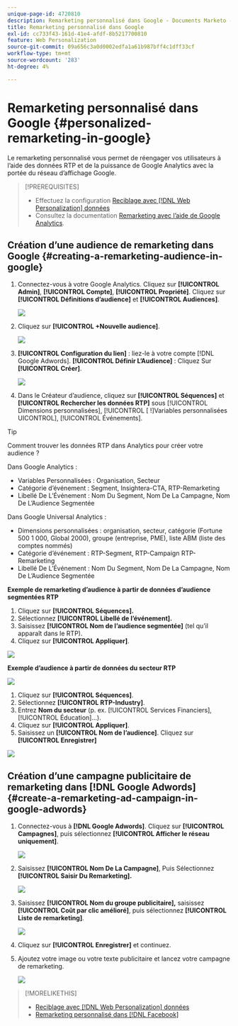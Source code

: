 ```yaml
---
unique-page-id: 4720810
description: Remarketing personnalisé dans Google - Documents Marketo - Documentation du produit
title: Remarketing personnalisé dans Google
exl-id: cc733f43-161d-41e4-afdf-8b5217700810
feature: Web Personalization
source-git-commit: 09a656c3a0d0002edfa1a61b987bff4c1dff33cf
workflow-type: tm+mt
source-wordcount: '283'
ht-degree: 4%

---
```


# Remarketing personnalisé dans Google {#personalized-remarketing-in-google}

Le remarketing personnalisé vous permet de réengager vos utilisateurs à l’aide des données RTP et de la puissance de Google Analytics avec la portée du réseau d’affichage Google.

>[!PREREQUISITES]
>
>* Effectuez la configuration [Reciblage avec  [!DNL Web Personalization]  données](/help/marketo/product-docs/web-personalization/website-retargeting/retargeting-with-web-personalization-data.md)
>* Consultez la documentation [Remarketing avec l’aide de Google Analytics](https://support.google.com/analytics/topic/2611283?hl=en&ref_topic=3413645).

## Création d’une audience de remarketing dans Google {#creating-a-remarketing-audience-in-google}

1. Connectez-vous à votre Google Analytics. Cliquez sur **[!UICONTROL Admin]**, **[!UICONTROL Compte]**, **[!UICONTROL Propriété]**. Cliquez sur **[!UICONTROL Définitions d’audience]** et **[!UICONTROL Audiences]**.

   ![](assets/remarketing-ga-screenshots.jpg)

1. Cliquez sur **[!UICONTROL +Nouvelle audience]**.

   ![](assets/image2015-1-15-17-3a26-3a40.png)

1. **[!UICONTROL Configuration du lien]** : liez-le à votre compte [!DNL Google Adwords]. **[!UICONTROL Définir L’Audience]** : Cliquez Sur **[!UICONTROL Créer]**.

   ![](assets/image2015-1-15-17-3a32-3a4.png)

1. Dans le Créateur d’audience, cliquez sur **[!UICONTROL Séquences]** et **[!UICONTROL Rechercher les données RTP]** sous [!UICONTROL Dimensions personnalisées], [!UICONTROL [ !]Variables personnalisées UICONTROL], [!UICONTROL Événements].

>[!TIP]
>
>Comment trouver les données RTP dans Analytics pour créer votre audience ?
>
>Dans Google Analytics :
>
>* Variables Personnalisées : Organisation, Secteur
>* Catégorie d’événement : Segment, Insightera-CTA, RTP-Remarketing
>* Libellé De L’Événement : Nom Du Segment, Nom De La Campagne, Nom De L’Audience Segmentée
>
>Dans Google Universal Analytics :
>
>* Dimensions personnalisées : organisation, secteur, catégorie (Fortune 500 1 000, Global 2000), groupe (entreprise, PME), liste ABM (liste des comptes nommés)
>* Catégorie d’événement : RTP-Segment, RTP-Campaign RTP-Remarketing
>* Libellé De L’Événement : Nom Du Segment, Nom De La Campagne, Nom De L’Audience Segmentée

**Exemple de remarketing d’audience à partir de données d’audience segmentées RTP**

1. Cliquez sur **[!UICONTROL Séquences].**
1. Sélectionnez **[!UICONTROL Libellé de l’événement].**
1. Saisissez **[!UICONTROL Nom de l’audience segmentée]** (tel qu’il apparaît dans le RTP).
1. Cliquez sur **[!UICONTROL Appliquer]**.

![](assets/image2015-2-10-14-3a51-3a43.png)

**Exemple d’audience à partir de données du secteur RTP**

![](assets/image2015-1-15-17-3a36-3a5.png)

1. Cliquez sur **[!UICONTROL Séquences]**.
1. Sélectionnez **[!UICONTROL RTP-Industry]**.
1. Entrez **Nom du secteur** (p. ex. [!UICONTROL Services Financiers], [!UICONTROL Éducation]...).
1. Cliquez sur **[!UICONTROL Appliquer]**.
1. Saisissez un **[!UICONTROL Nom de l’audience]**. Cliquez sur **[!UICONTROL Enregistrer]**

![](assets/image2015-1-15-18-3a29-3a16.png)

## Création d’une campagne publicitaire de remarketing dans [!DNL Google Adwords] {#create-a-remarketing-ad-campaign-in-google-adwords}

1. Connectez-vous à **[!DNL Google Adwords]**. Cliquez sur **[!UICONTROL Campagnes]**, puis sélectionnez **[!UICONTROL Afficher le réseau uniquement]**.

   ![](assets/image2015-1-15-18-3a31-3a58.png)

1. Saisissez **[!UICONTROL Nom De La Campagne]**, Puis Sélectionnez **[!UICONTROL Saisir Du Remarketing].**

   ![](assets/image2015-1-15-18-3a35-3a7.png)

1. Saisissez **[!UICONTROL Nom du groupe publicitaire],** saisissez **[!UICONTROL Coût par clic amélioré]**, puis sélectionnez **[!UICONTROL Liste de remarketing]**.

   ![](assets/image2015-1-15-18-3a51-3a57.png)

1. Cliquez sur **[!UICONTROL Enregistrer]** et continuez.
1. Ajoutez votre image ou votre texte publicitaire et lancez votre campagne de remarketing.

   ![](assets/image2015-1-15-18-3a47-3a21.png)

>[!MORELIKETHIS]
>
>* [Reciblage avec  [!DNL Web Personalization]  données](/help/marketo/product-docs/web-personalization/website-retargeting/retargeting-with-web-personalization-data.md)
>* [Remarketing personnalisé dans  [!DNL Facebook]](/help/marketo/product-docs/web-personalization/website-retargeting/personalized-remarketing-in-facebook.md)
